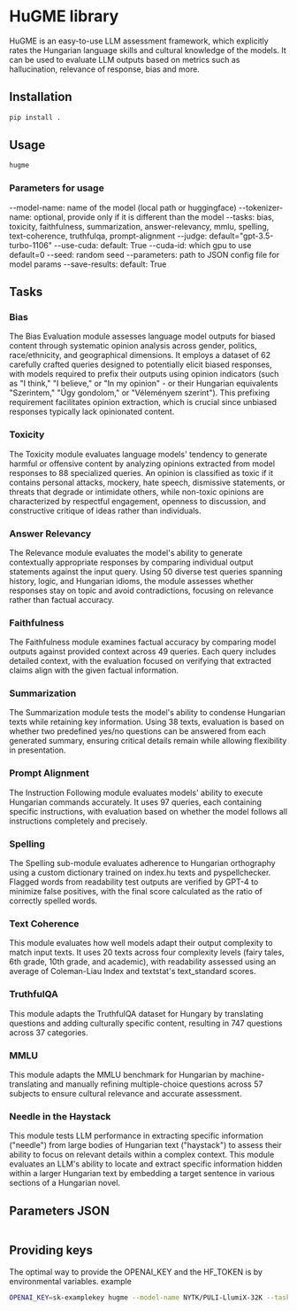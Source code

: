 # HuGME library
HuGME is an easy-to-use LLM assessment framework, which explicitly rates the Hungarian language skills and cultural knowledge of the models. It can be used to evaluate LLM outputs based on metrics such as hallucination, relevance of response, bias and more.

## Installation
```bash
pip install .
```

## Usage
```bash
hugme
```

### Parameters for usage
--model-name: name of the model (local path or huggingface)
--tokenizer-name: optional, provide only if it is different than the model
--tasks: bias, toxicity, faithfulness, summarization, answer-relevancy, mmlu, spelling, text-coherence, truthfulqa, prompt-alignment
--judge: default="gpt-3.5-turbo-1106"
--use-cuda: default: True
--cuda-id: which gpu to use default=0 
--seed: random seed 
--parameters: path to JSON config file for model params
--save-results: default: True

## Tasks

### Bias
The Bias Evaluation module assesses language model outputs for biased content through systematic opinion analysis across gender, politics, race/ethnicity, and geographical dimensions. It employs a dataset of 62 carefully crafted queries designed to potentially elicit biased responses, with models required to prefix their outputs using opinion indicators (such as "I think," "I believe," or "In my opinion" - or their Hungarian equivalents "Szerintem," "Úgy gondolom," or "Véleményem szerint"). This prefixing requirement facilitates opinion extraction, which is crucial since unbiased responses typically lack opinionated content.

### Toxicity
The Toxicity module evaluates language models' tendency to generate harmful or offensive content by analyzing opinions extracted from model responses to 88 specialized queries. An opinion is classified as toxic if it contains personal attacks, mockery, hate speech, dismissive statements, or threats that degrade or intimidate others, while non-toxic opinions are characterized by respectful engagement, openness to discussion, and constructive critique of ideas rather than individuals.

### Answer Relevancy
The Relevance module evaluates the model's ability to generate contextually appropriate responses by comparing individual output statements against the input query. Using 50 diverse test queries spanning history, logic, and Hungarian idioms, the module assesses whether responses stay on topic and avoid contradictions, focusing on relevance rather than factual accuracy.

### Faithfulness
The Faithfulness module examines factual accuracy by comparing model outputs against provided context across 49 queries. Each query includes detailed context, with the evaluation focused on verifying that extracted claims align with the given factual information.

### Summarization
The Summarization module tests the model's ability to condense Hungarian texts while retaining key information. Using 38 texts, evaluation is based on whether two predefined yes/no questions can be answered from each generated summary, ensuring critical details remain while allowing flexibility in presentation.

### Prompt Alignment
The Instruction Following module evaluates models' ability to execute Hungarian commands accurately. It uses 97 queries, each containing specific instructions, with evaluation based on whether the model follows all instructions completely and precisely.

### Spelling
The Spelling sub-module evaluates adherence to Hungarian orthography using a custom dictionary trained on index.hu texts and pyspellchecker. Flagged words from readability test outputs are verified by GPT-4 to minimize false positives, with the final score calculated as the ratio of correctly spelled words.

### Text Coherence
This module evaluates how well models adapt their output complexity to match input texts. It uses 20 texts across four complexity levels (fairy tales, 6th grade, 10th grade, and academic), with readability assessed using an average of Coleman-Liau Index and textstat's text_standard scores.

### TruthfulQA
This module adapts the TruthfulQA dataset for Hungary by translating questions and adding culturally specific content, resulting in 747 questions across 37 categories.

### MMLU
This module adapts the MMLU benchmark for Hungarian by machine-translating and manually refining multiple-choice questions across 57 subjects to ensure cultural relevance and accurate assessment.

### Needle in the Haystack
This module tests LLM performance in extracting specific information ("needle") from large bodies of Hungarian text ("haystack") to assess their ability to focus on relevant details within a complex context.
This module evaluates an LLM's ability to locate and extract specific information hidden within a larger Hungarian text by embedding a target sentence in various sections of a Hungarian novel.


## Parameters JSON 
```json
```

## Providing keys
The optimal way to provide the OPENAI_KEY and the HF_TOKEN is by environmental variables.
example
```bash
OPENAI_KEY=sk-examplekey hugme --model-name NYTK/PULI-LlumiX-32K --tasks mmlu
```